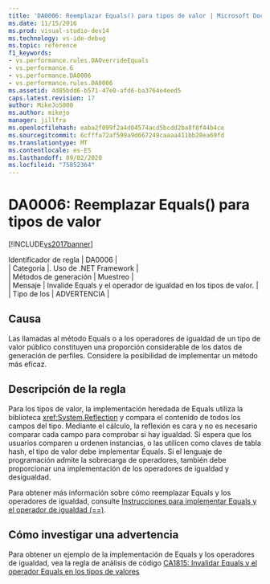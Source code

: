 ```yaml
---
title: 'DA0006: Reemplazar Equals() para tipos de valor | Microsoft Docs'
ms.date: 11/15/2016
ms.prod: visual-studio-dev14
ms.technology: vs-ide-debug
ms.topic: reference
f1_keywords:
- vs.performance.rules.DAOverrideEquals
- vs.performance.6
- vs.performance.DA0006
- vs.performance.rules.DA0006
ms.assetid: 4d85bdd6-b571-47e0-afd6-ba3764e4eed5
caps.latest.revision: 17
author: MikeJo5000
ms.author: mikejo
manager: jillfra
ms.openlocfilehash: eaba2f099f2a4d04574acd5bcdd2ba8f8f44b4ce
ms.sourcegitcommit: 6cfffa72af599a9d667249caaaa411bb28ea69fd
ms.translationtype: MT
ms.contentlocale: es-ES
ms.lasthandoff: 09/02/2020
ms.locfileid: "75852364"
---
```

# <a name="da0006-override-equals-for-value-types"></a>DA0006: Reemplazar Equals() para tipos de valor
[!INCLUDE[vs2017banner](../includes/vs2017banner.md)]

Identificador de regla | DA0006 |  
| Categoría |. Uso de .NET Framework |  
| Métodos de generación | Muestreo |  
| Mensaje | Invalide Equals y el operador de igualdad en los tipos de valor. |  
| Tipo de los | ADVERTENCIA |  
  
## <a name="cause"></a>Causa  
 Las llamadas al método Equals o a los operadores de igualdad de un tipo de valor público constituyen una proporción considerable de los datos de generación de perfiles. Considere la posibilidad de implementar un método más eficaz.  
  
## <a name="rule-description"></a>Descripción de la regla  
 Para los tipos de valor, la implementación heredada de Equals utiliza la biblioteca <xref:System.Reflection> y compara el contenido de todos los campos del tipo. Mediante el cálculo, la reflexión es cara y no es necesario comparar cada campo para comprobar si hay igualdad. Si espera que los usuarios comparen u ordenen instancias, o las utilicen como claves de tabla hash, el tipo de valor debe implementar Equals. Si el lenguaje de programación admite la sobrecarga de operadores, también debe proporcionar una implementación de los operadores de igualdad y desigualdad.  
  
 Para obtener más información sobre cómo reemplazar Equals y los operadores de igualdad, consulte [Instrucciones para implementar Equals y el operador de igualdad (==)](https://msdn.microsoft.com/library/7h9bszxx.aspx).  
  
## <a name="how-to-investigate-a-warning"></a>Cómo investigar una advertencia  
 Para obtener un ejemplo de la implementación de Equals y los operadores de igualdad, vea la regla de análisis de código [CA1815: Invalidar Equals y el operador Equals en los tipos de valores](../code-quality/ca1815-override-equals-and-operator-equals-on-value-types.md)
